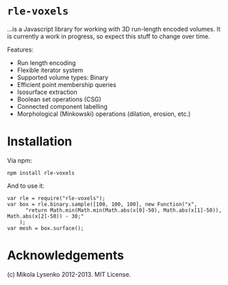 `rle-voxels`
=========

...is a Javascript library for working with 3D run-length encoded volumes.  It is currently a work in progress, so expect this stuff to change over time.

Features:

* Run length encoding
* Flexible iterator system
* Supported volume types: Binary
* Efficient point membership queries
* Isosurface extraction
* Boolean set operations (CSG)
* Connected component labelling
* Morphological (Minkowski) operations (dilation, erosion, etc.)

Installation
============

Via npm:

    npm install rle-voxels

And to use it:

    var rle = require("rle-voxels");
    var box = rle.binary.sample([100, 100, 100], new Function("x",
          "return Math.min(Math.min(Math.abs(x[0]-50), Math.abs(x[1]-50)), Math.abs(x[2]-50)) - 30;"
        );
    var mesh = box.surface();



Acknowledgements
================
(c) Mikola Lysenko 2012-2013.  MIT License.

